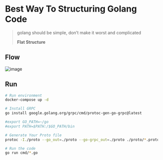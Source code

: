 # Best Way To Structuring Golang Code

> golang should be simple, don’t make it worst and complicated
> 
> **Flat Structure**

## Flow

![image](https://user-images.githubusercontent.com/10555820/209550763-7027862a-329a-43e6-b6b1-7abbf6f9299f.png)

## Run

```bash
# Run environment
docker-compose up -d

# Install GRPC
go install google.golang.org/grpc/cmd/protoc-gen-go-grpc@latest

#export GO_PATH=~/go
#export PATH=$PATH:/$GO_PATH/bin

# Generate Your Proto file
protoc -I./proto --go_out=./proto --go-grpc_out=./proto ./proto/*.proto

# Run the code
go run cmd/*.go

```
